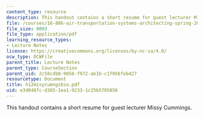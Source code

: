 ```yaml
---
content_type: resource
description: This handout contains a short resume for guest lecturer Missy Cummings.
file: /courses/16-886-air-transportation-systems-architecting-spring-2004/e3d048fcd3651ea192331c25b5705856_h12misycumngsbio.pdf
file_size: 9093
file_type: application/pdf
learning_resource_types:
- Lecture Notes
license: https://creativecommons.org/licenses/by-nc-sa/4.0/
ocw_type: OCWFile
parent_title: Lecture Notes
parent_type: CourseSection
parent_uid: 2c58cdb8-9058-f972-ab1b-c1f056feb427
resourcetype: Document
title: h12misycumngsbio.pdf
uid: e3d048fc-d365-1ea1-9233-1c25b5705856
---
```

This handout contains a short resume for guest lecturer Missy Cummings.